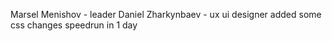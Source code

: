 Marsel Menishov - leader 
Daniel Zharkynbaev - ux ui designer
added some css changes 
speedrun in 1 day
